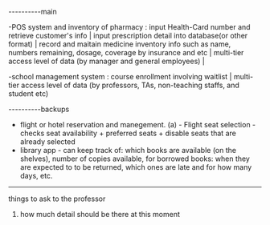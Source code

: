 ----------main

-POS system and inventory of pharmacy : input Health-Card number and retrieve customer's info | input prescription detail into database(or other format) | record and maitain medicine inventory info such as name, numbers remaining, dosage, coverage by insurance and etc | multi-tier access level of data (by manager and general employees) | 



-school management system :  course enrollment involving waitlist | multi-tier access level of data (by professors, TAs, non-teaching staffs, and student etc)




----------backups

- flight or hotel reservation and manegement.
  (a) - Flight seat selection - checks seat availability + preferred seats + disable seats that are already selected
- library app - can keep track of: which books are available (on the shelves), number of copies available, for borrowed books: when they are expected to to be returned, which ones are late and for how many days, etc.


----------------------------------
things to ask to the professor
1. how much detail should be there at this moment
